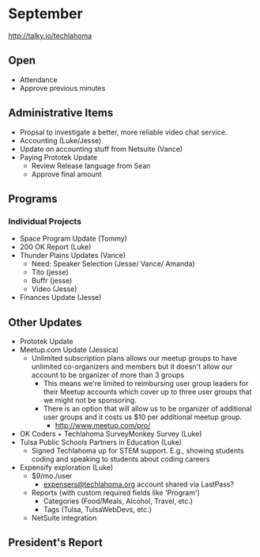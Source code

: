 # September
http://talky.io/techlahoma

## Open
* Attendance
* Approve previous minutes

## Administrative Items
* Propsal to investigate a better, more reliable video chat service.
* Accounting (Luke/Jesse)
* Update on accounting stuff from Netsuite (Vance)
* Paying Prototek Update
   - Review Release language from Sean
   - Approve final amount

## Programs

### Individual Projects
* Space Program Update (Tommy)
* 200 OK Report (Luke)
* Thunder Plains Updates (Vance)
  - Need: Speaker Selection (Jesse/ Vance/ Amanda)
  - Tito (jesse)
  - Buffr (jesse)
  - Video (Jesse)
* Finances Update (Jesse)

## Other Updates
* Prototek Update
* Meetup.com Update (Jessica)
  - Unlimited subscription plans allows our meetup groups to have unlimited co-organizers and members but it doesn't allow our account to be organizer of more than 3 groups
    - This means we're limited to reimbursing user group leaders for their Meetup accounts which cover up to three user groups that we might not be sponsoring.
    - There is an option that will allow us to be organizer of additional user groups and it costs us $10 per additional meetup group.
      - http://www.meetup.com/pro/
 * OK Coders + Techlahoma SurveyMonkey Survey (Luke)
 * Tulsa Public Schools Partners in Education (Luke)
   - Signed Techlahoma up for STEM support. E.g., showing students coding and speaking to students about coding careers
 * Expensify exploration (Luke)
   - $9/mo./user
     - expensers@techlahoma.org account shared via LastPass?
   - Reports (with custom required fields like 'Program')
     - Categories (Food/Meals, Alcohol, Travel, etc.)
     - Tags (Tulsa, TulsaWebDevs, etc.)
   - NetSuite integration
## President's Report 
